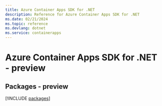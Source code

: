 ```yaml
---
title: Azure Container Apps SDK for .NET
description: Reference for Azure Container Apps SDK for .NET
ms.date: 02/21/2024
ms.topic: reference
ms.devlang: dotnet
ms.service: containerapps
---
```

# Azure Container Apps SDK for .NET - preview
## Packages - preview
[!INCLUDE [packages](container-apps-index.md)]
